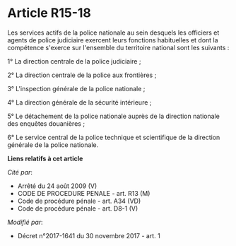 # Article R15-18

Les services actifs de la police nationale au sein desquels les officiers et agents de police judiciaire exercent leurs
fonctions habituelles et dont la compétence s'exerce sur l'ensemble du territoire national sont les suivants :

1° La direction centrale de la police judiciaire ;

2° La direction centrale de la police aux frontières ;

3° L'inspection générale de la police nationale ;

4° La direction générale de la sécurité intérieure ;

5° Le détachement de la police nationale auprès de la direction nationale des enquêtes douanières ;

6° Le service central de la police technique et scientifique de la direction générale de la police nationale.

**Liens relatifs à cet article**

_Cité par_:

  - Arrêté du 24 août 2009 (V)
  - CODE DE PROCEDURE PENALE - art. R13 (M)
  - Code de procédure pénale - art. A34 (VD)
  - Code de procédure pénale - art. D8-1 (V)

_Modifié par_:

  - Décret n°2017-1641 du 30 novembre 2017 - art. 1
